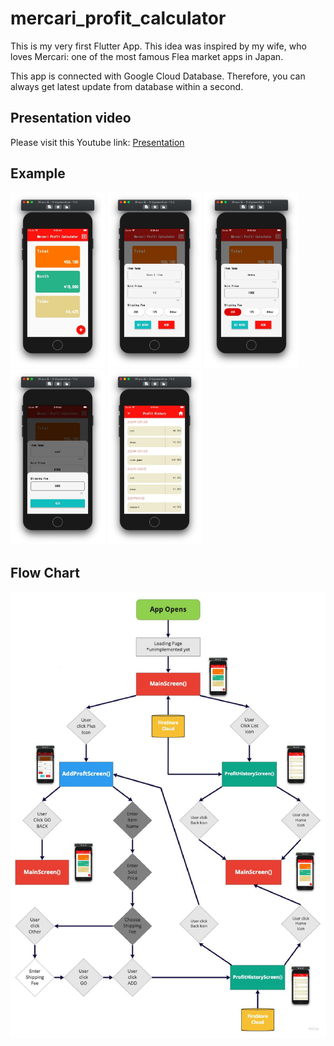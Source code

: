 # mercari_profit_calculator

This is my very first Flutter App. This idea was inspired by my wife, who loves Mercari: 
one of the most famous Flea market apps in Japan.

This app is connected with Google Cloud Database. Therefore, you can always get latest update from database within a second.

## Presentation video

Please visit this Youtube link:
[Presentation](https://www.youtube.com/watch?v=pC3CcviVKew)

## Example
<img src="images/screenshot01.jpg" width="30%" height="30%"> <img src="images/screenshot02.jpg" width="30%" height="30%">
<img src="images/screenshot03.jpg" width="30%" height="30%"> <img src="images/screenshot04.jpg" width="30%" height="30%">
<img src="images/screenshot05.jpg" width="30%" height="30%">




## Flow Chart
![alt](images/appFlowChart.jpg)

